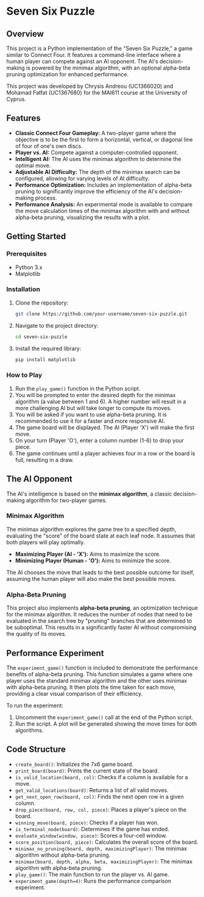 # Seven Six Puzzle

## Overview

This project is a Python implementation of the "Seven Six Puzzle," a game similar to Connect Four. It features a command-line interface where a human player can compete against an AI opponent. The AI's decision-making is powered by the minimax algorithm, with an optional alpha-beta pruning optimization for enhanced performance.

This project was developed by Chrysis Andreou (UC1366020) and Mohamad Fatfat (UC1367680) for the MAI611 course at the University of Cyprus.

## Features

*   **Classic Connect Four Gameplay:** A two-player game where the objective is to be the first to form a horizontal, vertical, or diagonal line of four of one's own discs.
*   **Player vs. AI:** Compete against a computer-controlled opponent.
*   **Intelligent AI:** The AI uses the minimax algorithm to determine the optimal move.
*   **Adjustable AI Difficulty:** The depth of the minimax search can be configured, allowing for varying levels of AI difficulty.
*   **Performance Optimization:** Includes an implementation of alpha-beta pruning to significantly improve the efficiency of the AI's decision-making process.
*   **Performance Analysis:** An experimental mode is available to compare the move calculation times of the minimax algorithm with and without alpha-beta pruning, visualizing the results with a plot.

## Getting Started

### Prerequisites

*   Python 3.x
*   Matplotlib

### Installation

1.  Clone the repository:
    ```bash
    git clone https://github.com/your-username/seven-six-puzzle.git
    ```
2.  Navigate to the project directory:
    ```bash
    cd seven-six-puzzle
    ```
3.  Install the required library:
    ```bash
    pip install matplotlib
    ```

### How to Play

1.  Run the `play_game()` function in the Python script.
2.  You will be prompted to enter the desired depth for the minimax algorithm (a value between 1 and 6). A higher number will result in a more challenging AI but will take longer to compute its moves.
3.  You will be asked if you want to use alpha-beta pruning. It is recommended to use it for a faster and more responsive AI.
4.  The game board will be displayed. The AI (Player 'X') will make the first move.
5.  On your turn (Player 'O'), enter a column number (1-6) to drop your piece.
6.  The game continues until a player achieves four in a row or the board is full, resulting in a draw.

## The AI Opponent

The AI's intelligence is based on the **minimax algorithm**, a classic decision-making algorithm for two-player games.

### Minimax Algorithm

The minimax algorithm explores the game tree to a specified depth, evaluating the "score" of the board state at each leaf node. It assumes that both players will play optimally.

*   **Maximizing Player (AI - 'X'):** Aims to maximize the score.
*   **Minimizing Player (Human - 'O'):** Aims to minimize the score.

The AI chooses the move that leads to the best possible outcome for itself, assuming the human player will also make the best possible moves.

### Alpha-Beta Pruning

This project also implements **alpha-beta pruning**, an optimization technique for the minimax algorithm. It reduces the number of nodes that need to be evaluated in the search tree by "pruning" branches that are determined to be suboptimal. This results in a significantly faster AI without compromising the quality of its moves.

## Performance Experiment

The `experiment_game()` function is included to demonstrate the performance benefits of alpha-beta pruning. This function simulates a game where one player uses the standard minimax algorithm and the other uses minimax with alpha-beta pruning. It then plots the time taken for each move, providing a clear visual comparison of their efficiency.

To run the experiment:

1.  Uncomment the `experiment_game()` call at the end of the Python script.
2.  Run the script. A plot will be generated showing the move times for both algorithms.

## Code Structure

*   `create_board()`: Initializes the 7x6 game board.
*   `print_board(board)`: Prints the current state of the board.
*   `is_valid_location(board, col)`: Checks if a column is available for a move.
*   `get_valid_locations(board)`: Returns a list of all valid moves.
*   `get_next_open_row(board, col)`: Finds the next open row in a given column.
*   `drop_piece(board, row, col, piece)`: Places a player's piece on the board.
*   `winning_move(board, piece)`: Checks if a player has won.
*   `is_terminal_node(board)`: Determines if the game has ended.
*   `evaluate_window(window, piece)`: Scores a four-cell window.
*   `score_position(board, piece)`: Calculates the overall score of the board.
*   `minimax_no_pruning(board, depth, maximizingPlayer)`: The minimax algorithm without alpha-beta pruning.
*   `minimax(board, depth, alpha, beta, maximizingPlayer)`: The minimax algorithm with alpha-beta pruning.
*   `play_game()`: The main function to run the player vs. AI game.
*   `experiment_game(depth=4)`: Runs the performance comparison experiment.
